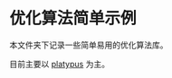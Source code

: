 # 优化算法简单示例

本文件夹下记录一些简单易用的优化算法库。

目前主要以 [platypus](https://github.com/Project-Platypus/Platypus) 为主。
